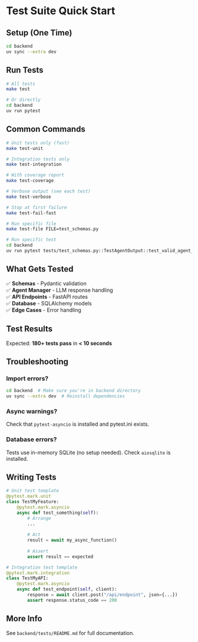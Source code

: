 # Test Suite Quick Start

## Setup (One Time)

```bash
cd backend
uv sync --extra dev
```

## Run Tests

```bash
# All tests
make test

# Or directly
cd backend
uv run pytest
```

## Common Commands

```bash
# Unit tests only (fast)
make test-unit

# Integration tests only
make test-integration

# With coverage report
make test-coverage

# Verbose output (see each test)
make test-verbose

# Stop at first failure
make test-fail-fast

# Run specific file
make test-file FILE=test_schemas.py

# Run specific test
cd backend
uv run pytest tests/test_schemas.py::TestAgentOutput::test_valid_agent_output
```

## What Gets Tested

✅ **Schemas** - Pydantic validation  
✅ **Agent Manager** - LLM response handling  
✅ **API Endpoints** - FastAPI routes  
✅ **Database** - SQLAlchemy models  
✅ **Edge Cases** - Error handling  

## Test Results

Expected: **180+ tests pass** in **< 10 seconds**

## Troubleshooting

### Import errors?
```bash
cd backend  # Make sure you're in backend directory
uv sync --extra dev  # Reinstall dependencies
```

### Async warnings?
Check that `pytest-asyncio` is installed and pytest.ini exists.

### Database errors?
Tests use in-memory SQLite (no setup needed). Check `aiosqlite` is installed.

## Writing Tests

```python
# Unit test template
@pytest.mark.unit
class TestMyFeature:
    @pytest.mark.asyncio
    async def test_something(self):
        # Arrange
        ...
        
        # Act
        result = await my_async_function()
        
        # Assert
        assert result == expected

# Integration test template
@pytest.mark.integration  
class TestMyAPI:
    @pytest.mark.asyncio
    async def test_endpoint(self, client):
        response = await client.post("/api/endpoint", json={...})
        assert response.status_code == 200
```

## More Info

See `backend/tests/README.md` for full documentation.
